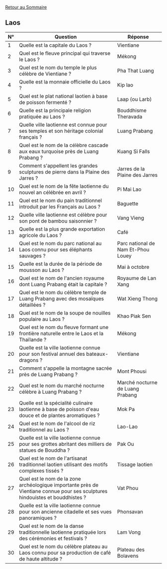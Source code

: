 [Retour au Sommaire](../Sommaire.md)

## Laos

| N° | Question                                                                                                                      | Réponse                            |
|----|-------------------------------------------------------------------------------------------------------------------------------|------------------------------------|
| 1  | Quelle est la capitale du Laos ?                                                                                              | Vientiane                          |
| 2  | Quel est le fleuve principal qui traverse le Laos ?                                                                           | Mékong                             |
| 3  | Quel est le nom du temple le plus célèbre de Vientiane ?                                                                      | Pha That Luang                     |
| 4  | Quelle est la monnaie officielle du Laos ?                                                                                    | Kip lao                            |
| 5  | Quel est le plat national laotien à base de poisson fermenté ?                                                                | Laap (ou Larb)                     |
| 6  | Quelle est la principale religion pratiquée au Laos ?                                                                         | Bouddhisme Theravada               |
| 7  | Quelle ville laotienne est connue pour ses temples et son héritage colonial français ?                                        | Luang Prabang                      |
| 8  | Quel est le nom de la célèbre cascade aux eaux turquoise près de Luang Prabang ?                                              | Kuang Si Falls                     |
| 9  | Comment s'appellent les grandes sculptures de pierre dans la Plaine des Jarres ?                                              | Jarres de la Plaine des Jarres     |
| 10 | Quel est le nom de la fête laotienne du nouvel an célébrée en avril ?                                                         | Pi Mai Lao                         |
| 11 | Quel est le nom du pain traditionnel introduit par les Français au Laos ?                                                     | Baguette                           |
| 12 | Quelle ville laotienne est célèbre pour son pont de bambou saisonnier ?                                                       | Vang Vieng                         |
| 13 | Quelle est la plus grande exportation agricole du Laos ?                                                                      | Café                               |
| 14 | Quel est le nom du parc national au Laos connu pour ses éléphants sauvages ?                                                  | Parc national de Nam Et-Phou Louey |
| 15 | Quelle est la durée de la période de mousson au Laos ?                                                                        | Mai à octobre                      |
| 16 | Quel est le nom de l'ancien royaume dont Luang Prabang était la capitale ?                                                    | Royaume de Lan Xang                |
| 17 | Quel est le nom du célèbre temple de Luang Prabang avec des mosaïques détaillées ?                                            | Wat Xieng Thong                    |
| 18 | Quel est le nom de la soupe de nouilles populaire au Laos ?                                                                   | Khao Piak Sen                      |
| 19 | Quel est le nom du fleuve formant une frontière naturelle entre le Laos et la Thaïlande ?                                     | Mékong                             |
| 20 | Quelle est la ville laotienne connue pour son festival annuel des bateaux-dragons ?                                           | Vientiane                          |
| 21 | Comment s'appelle la montagne sacrée près de Luang Prabang ?                                                                  | Mont Phousi                        |
| 22 | Quel est le nom du marché nocturne célèbre à Luang Prabang ?                                                                  | Marché nocturne de Luang Prabang   |
| 23 | Quelle est la spécialité culinaire laotienne à base de poisson d'eau douce et de plantes aromatiques ?                        | Mok Pa                             |
| 24 | Quel est le nom de l'alcool de riz traditionnel au Laos ?                                                                     | Lao-Lao                            |
| 25 | Quelle est la ville laotienne connue pour ses grottes abritant des milliers de statues de Bouddha ?                           | Pak Ou                             |
| 26 | Quel est le nom de l'artisanat traditionnel laotien utilisant des motifs complexes tissés ?                                   | Tissage laotien                    |
| 27 | Quel est le nom de la zone archéologique importante près de Vientiane connue pour ses sculptures hindouistes et bouddhistes ? | Vat Phou                           |
| 28 | Quelle est la ville laotienne connue pour son ancienne citadelle et ses vues panoramiques ?                                   | Phonsavan                          |
| 29 | Quel est le nom de la danse traditionnelle laotienne pratiquée lors des cérémonies et festivals ?                             | Lam Vong                           |
| 30 | Quel est le nom du célèbre plateau au Laos connu pour sa production de café de haute altitude ?                               | Plateau des Bolavens               |
